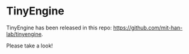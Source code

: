# TinyEngine

TinyEngine has been released in this repo: https://github.com/mit-han-lab/tinyengine. 

Please take a look!